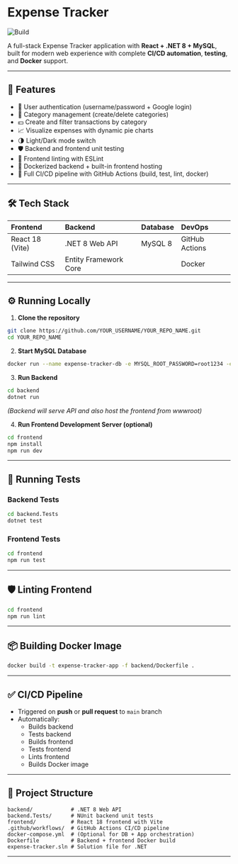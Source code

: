# Expense Tracker

![Build](https://github.com/AttilaTap/expense-tracker/actions/workflows/ci.yml/badge.svg)

A full-stack Expense Tracker application with **React + .NET 8 + MySQL**, built for modern web experience with complete **CI/CD automation**, **testing**, and **Docker** support.

---

## 🚀 Features

- 🔐 User authentication (username/password + Google login)
- 📁 Category management (create/delete categories)
- 💵 Create and filter transactions by category
- 📈 Visualize expenses with dynamic pie charts
- 🌗 Light/Dark mode switch
- 🛡️ Backend and frontend unit testing
- 🧹 Frontend linting with ESLint
- 🐳 Dockerized backend + built-in frontend hosting
- 🔄 Full CI/CD pipeline with GitHub Actions (build, test, lint, docker)

---

## 🛠️ Tech Stack

| Frontend | Backend | Database | DevOps |
|:--|:--|:--|:--|
| React 18 (Vite) | .NET 8 Web API | MySQL 8 | GitHub Actions |
| Tailwind CSS | Entity Framework Core |  | Docker |

---

## ⚙️ Running Locally

1. **Clone the repository**

```bash
git clone https://github.com/YOUR_USERNAME/YOUR_REPO_NAME.git
cd YOUR_REPO_NAME
```

2. **Start MySQL Database**

```bash
docker run --name expense-tracker-db -e MYSQL_ROOT_PASSWORD=root1234 -e MYSQL_DATABASE=expense_tracker_db -p 3306:3306 -d mysql:8.0
```

3. **Run Backend**

```bash
cd backend
dotnet run
```

_(Backend will serve API and also host the frontend from wwwroot)_

4. **Run Frontend Development Server (optional)**

```bash
cd frontend
npm install
npm run dev
```

---

## 🧪 Running Tests

### Backend Tests

```bash
cd backend.Tests
dotnet test
```

### Frontend Tests

```bash
cd frontend
npm run test
```

---

## 🛡 Linting Frontend

```bash
cd frontend
npm run lint
```

---

## 📦 Building Docker Image

```bash
docker build -t expense-tracker-app -f backend/Dockerfile .
```

---

## ✅ CI/CD Pipeline

- Triggered on **push** or **pull request** to `main` branch
- Automatically:
  - Builds backend
  - Tests backend
  - Builds frontend
  - Tests frontend
  - Lints frontend
  - Builds Docker image

---

## 📒 Project Structure

```
backend/            # .NET 8 Web API
backend.Tests/      # NUnit backend unit tests
frontend/           # React 18 frontend with Vite
.github/workflows/  # GitHub Actions CI/CD pipeline
docker-compose.yml  # (Optional for DB + App orchestration)
Dockerfile          # Backend + frontend Docker build
expense-tracker.sln # Solution file for .NET
```

---
